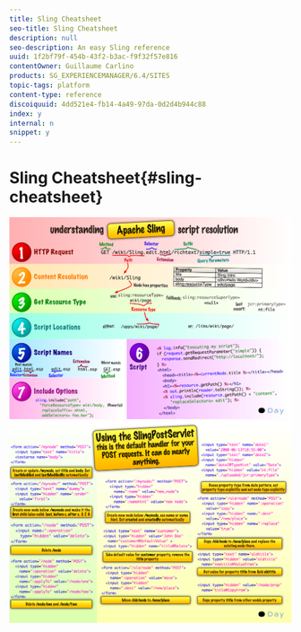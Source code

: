 ```yaml
---
title: Sling Cheatsheet
seo-title: Sling Cheatsheet
description: null
seo-description: An easy Sling reference
uuid: 1f2bf79f-454b-43f2-b3ac-f9f32f57e816
contentOwner: Guillaume Carlino
products: SG_EXPERIENCEMANAGER/6.4/SITES
topic-tags: platform
content-type: reference
discoiquuid: 4dd521e4-fb14-4a49-97da-0d2d4b944c88
index: y
internal: n
snippet: y
---
```


# Sling Cheatsheet{#sling-cheatsheet}

 ![](assets/chlimage_1-109.png) ![](assets/chlimage_1-110.png)

